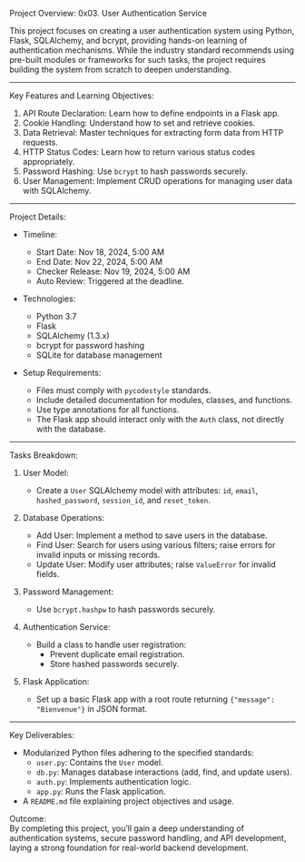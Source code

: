 Project Overview: 0x03. User Authentication Service  

This project focuses on creating a user authentication system using Python, 
Flask, SQLAlchemy, and bcrypt, providing hands-on learning of authentication mechanisms. 
While the industry standard recommends using pre-built modules or frameworks for such tasks, 
the project requires building the system from scratch to deepen understanding.  

---

Key Features and Learning Objectives:  
1. API Route Declaration: Learn how to define endpoints in a Flask app.  
2. Cookie Handling: Understand how to set and retrieve cookies.  
3. Data Retrieval: Master techniques for extracting form data from HTTP requests.  
4. HTTP Status Codes: Learn how to return various status codes appropriately.  
5. Password Hashing: Use `bcrypt` to hash passwords securely.  
6. User Management: Implement CRUD operations for managing user data with SQLAlchemy.  

---

Project Details:  
- Timeline:  
  - Start Date: Nov 18, 2024, 5:00 AM  
  - End Date: Nov 22, 2024, 5:00 AM  
  - Checker Release: Nov 19, 2024, 5:00 AM  
  - Auto Review: Triggered at the deadline.  

- Technologies:  
  - Python 3.7  
  - Flask  
  - SQLAlchemy (1.3.x)  
  - bcrypt for password hashing  
  - SQLite for database management  

- Setup Requirements:  
  - Files must comply with `pycodestyle` standards.  
  - Include detailed documentation for modules, classes, and functions.  
  - Use type annotations for all functions.  
  - The Flask app should interact only with the `Auth` class, not directly with the database.  

---

Tasks Breakdown:  
1. User Model:  
   - Create a `User` SQLAlchemy model with attributes: `id`, `email`, `hashed_password`, `session_id`, and `reset_token`.  

2. Database Operations:  
   - Add User: Implement a method to save users in the database.  
   - Find User: Search for users using various filters; raise errors for invalid inputs or missing records.  
   - Update User: Modify user attributes; raise `ValueError` for invalid fields.  

3. Password Management:  
   - Use `bcrypt.hashpw` to hash passwords securely.  

4. Authentication Service:  
   - Build a class to handle user registration:  
     - Prevent duplicate email registration.  
     - Store hashed passwords securely.  

5. Flask Application:  
   - Set up a basic Flask app with a root route returning `{"message": "Bienvenue"}` in JSON format.  

---

Key Deliverables:  
- Modularized Python files adhering to the specified standards:  
  - `user.py`: Contains the `User` model.  
  - `db.py`: Manages database interactions (add, find, and update users).  
  - `auth.py`: Implements authentication logic.  
  - `app.py`: Runs the Flask application.  
- A `README.md` file explaining project objectives and usage.  

Outcome:  
By completing this project, you’ll gain a deep understanding of authentication systems, 
secure password handling, and API development, laying a strong foundation for real-world backend development.
